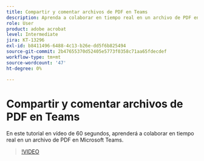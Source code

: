 ```yaml
---
title: Compartir y comentar archivos de PDF en Teams
description: Aprenda a colaborar en tiempo real en un archivo de PDF en Microsoft Teams
role: User
product: adobe acrobat
level: Intermediate
jira: KT-13296
exl-id: b8411496-6488-4c13-b26e-dd5f6b825494
source-git-commit: 2b47655370d52405e5773f0358c71aa65fdecdef
workflow-type: tm+mt
source-wordcount: '47'
ht-degree: 0%

---
```


# Compartir y comentar archivos de PDF en Teams

En este tutorial en vídeo de 60 segundos, aprenderá a colaborar en tiempo real en un archivo de PDF en Microsoft Teams.

>[!VIDEO](https://video.tv.adobe.com/v/343048?quality=12&learn=on&hidetitle=true)
